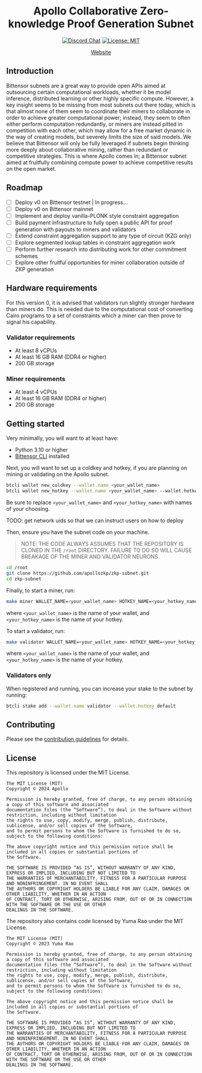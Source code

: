 <div align="center">

# **Apollo Collaborative Zero-knowledge Proof Generation Subnet**
[![Discord Chat](https://img.shields.io/discord/308323056592486420.svg)](https://discord.gg/bittensor)
[![License: MIT](https://img.shields.io/badge/License-MIT-yellow.svg)](https://opensource.org/licenses/MIT) 

[Website](https://apollozkp.com)

</div>

## Introduction

Bittensor subnets are a great way to provide open APIs aimed at outsourcing certain computational workloads, whether it be model inference, distributed learning or other highly specific compute. However, a key insight seems to be missing from most subnets out there today, which is that almost none of them seem to coordinate their miners to collaborate in order to achieve greater computational power; instead, they seem to often either perform computation redundantly, or miners are instead pitted in competition with each other, which may allow for a free market dynamic in the way of creating models, but severely limits the size of said models. We believe that Bittensor will only be fully leveraged if subnets begin thinking more deeply about collaborative mining, rather than redundant or competitive strategies. This is where Apollo comes in; a Bittensor subnet aimed at fruitfully combining compute power to achieve competitive results on the open market.

## Roadmap

- [ ] Deploy v0 on Bittensor testnet | In progress...
- [ ] Deploy v0 on Bittensor mainnet
- [ ] Implement and deploy vanilla-PLONK style constraint aggregation
- [ ] Build payment infrastructure to fully open a public API for proof generation with payouts to miners and validators
- [ ] Extend constraint aggregation support to any type of circuit (KZG only)
- [ ] Explore segmented lookup tables in constraint aggregation work
- [ ] Perform further research into distributing work for other commitment schemes
- [ ] Explore other fruitful opportunities for miner collaboration outside of ZKP generation

## Hardware requirements

For this version 0, it is advised that validators run slightly stronger hardware than miners do. This is needed due to the computational cost of converting Cairo programs to a set of constraints which a miner can then prove to signal his capability.

### Validator requirements

- At least 8 vCPUs
- At least 16 GB RAM (DDR4 or higher)
- 200 GB storage

### Miner requirements

- At least 4 vCPUs
- At least 16 GB RAM (DDR4 or higher)
- 200 GB storage

## Getting started

Very minimally, you will want to at least have:

- Python 3.10 or higher
- [Bittensor CLI](https://github.com/opentensor/bittensor/blob/master/README.md#install) installed

Next, you will want to set up a coldkey and hotkey, if you are planning on mining or validating on the Apollo subnet.

```bash
btcli wallet new_coldkey --wallet.name <your_wallet_name>
btcli wallet new_hotkey --wallet.name <your_wallet_name> --wallet.hotkey <your_hotkey_name>
```

Be sure to replace `<your_wallet_name>` and `<your_hotkey_name>` with names of your choosing.

TODO: get network uids so that we can instruct users on how to deploy

Then, ensure you have the subnet code on your machine.

> NOTE: THE CODE ALWAYS ASSUMES THAT THE REPOSITORY IS CLONED IN THE `/root` DIRECTORY. FAILURE TO DO SO WILL CAUSE BREAKAGE OF THE MINER AND VALIDATOR NEURONS.

```bash
cd /root
git clone https://github.com/apollozkp/zkp-subnet.git
cd zkp-subnet
```

Finally, to start a miner, run:

```bash
make miner WALLET_NAME=<your_wallet_name> HOTKEY_NAME=<your_hotkey_name>
```

where `<your_wallet_name>` is the name of your wallet, and `<your_hotkey_name>` is the name of your hotkey.

To start a validator, run:

```bash
make validator WALLET_NAME=<your_wallet_name> HOTKEY_NAME=<your_hotkey_name>
```

where `<your_wallet_name>` is the name of your wallet, and `<your_hotkey_name>` is the name of your hotkey.

### Validators only

When registered and running, you can increase your stake to the subnet by running:

```bash
btcli stake add --wallet.name validator --wallet.hotkey default
```

## Contributing

Please see the [contribution guidelines](./contrib/CONTRIBUTING.md) for details.

## License
This repository is licensed under the MIT License.
```text
The MIT License (MIT)
Copyright © 2024 Apollo

Permission is hereby granted, free of charge, to any person obtaining a copy of this software and associated
documentation files (the “Software”), to deal in the Software without restriction, including without limitation
the rights to use, copy, modify, merge, publish, distribute, sublicense, and/or sell copies of the Software,
and to permit persons to whom the Software is furnished to do so, subject to the following conditions:

The above copyright notice and this permission notice shall be included in all copies or substantial portions of
the Software.

THE SOFTWARE IS PROVIDED “AS IS”, WITHOUT WARRANTY OF ANY KIND, EXPRESS OR IMPLIED, INCLUDING BUT NOT LIMITED TO
THE WARRANTIES OF MERCHANTABILITY, FITNESS FOR A PARTICULAR PURPOSE AND NONINFRINGEMENT. IN NO EVENT SHALL
THE AUTHORS OR COPYRIGHT HOLDERS BE LIABLE FOR ANY CLAIM, DAMAGES OR OTHER LIABILITY, WHETHER IN AN ACTION
OF CONTRACT, TORT OR OTHERWISE, ARISING FROM, OUT OF OR IN CONNECTION WITH THE SOFTWARE OR THE USE OR OTHER
DEALINGS IN THE SOFTWARE.
```

The repository also contains code licensed by Yuma Rao under the MIT License.

```text
The MIT License (MIT)
Copyright © 2023 Yuma Rao

Permission is hereby granted, free of charge, to any person obtaining a copy of this software and associated
documentation files (the “Software”), to deal in the Software without restriction, including without limitation
the rights to use, copy, modify, merge, publish, distribute, sublicense, and/or sell copies of the Software,
and to permit persons to whom the Software is furnished to do so, subject to the following conditions:

The above copyright notice and this permission notice shall be included in all copies or substantial portions of
the Software.

THE SOFTWARE IS PROVIDED “AS IS”, WITHOUT WARRANTY OF ANY KIND, EXPRESS OR IMPLIED, INCLUDING BUT NOT LIMITED TO
THE WARRANTIES OF MERCHANTABILITY, FITNESS FOR A PARTICULAR PURPOSE AND NONINFRINGEMENT. IN NO EVENT SHALL
THE AUTHORS OR COPYRIGHT HOLDERS BE LIABLE FOR ANY CLAIM, DAMAGES OR OTHER LIABILITY, WHETHER IN AN ACTION
OF CONTRACT, TORT OR OTHERWISE, ARISING FROM, OUT OF OR IN CONNECTION WITH THE SOFTWARE OR THE USE OR OTHER
DEALINGS IN THE SOFTWARE.
```
